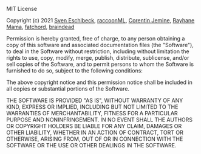 MIT License

Copyright (c) 2021 [Sven Eschlbeck](https://github.com/sveneschlbeck), [raccoonML](https://github.com/raccoonML), [Corentin Jemine](https://github.com/CorentinJ), [Rayhane Mama](https://github.com/Rayhane-mamah), [fatchord](https://github.com/fatchord), [braindead](https://github.com/braindead)

Permission is hereby granted, free of charge, to any person obtaining a copy
of this software and associated documentation files (the "Software"), to deal
in the Software without restriction, including without limitation the rights
to use, copy, modify, merge, publish, distribute, sublicense, and/or sell
copies of the Software, and to permit persons to whom the Software is
furnished to do so, subject to the following conditions:

The above copyright notice and this permission notice shall be included in all
copies or substantial portions of the Software.

THE SOFTWARE IS PROVIDED "AS IS", WITHOUT WARRANTY OF ANY KIND, EXPRESS OR
IMPLIED, INCLUDING BUT NOT LIMITED TO THE WARRANTIES OF MERCHANTABILITY,
FITNESS FOR A PARTICULAR PURPOSE AND NONINFRINGEMENT. IN NO EVENT SHALL THE
AUTHORS OR COPYRIGHT HOLDERS BE LIABLE FOR ANY CLAIM, DAMAGES OR OTHER
LIABILITY, WHETHER IN AN ACTION OF CONTRACT, TORT OR OTHERWISE, ARISING FROM,
OUT OF OR IN CONNECTION WITH THE SOFTWARE OR THE USE OR OTHER DEALINGS IN THE
SOFTWARE.
